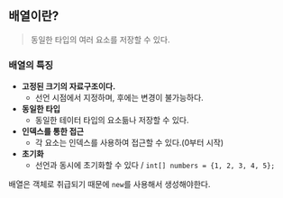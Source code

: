 ## 배열이란?
> 동일한 타입의 여러 요소를 저장할 수 있다. 

### 배열의 특징
- **고정된 크기의 자료구조이다.**
	- 선언 시점에서 지정하며, 후에는 변경이 불가능하다.
- **동일한 타입**
	- 동일한 테이터 타입의 요소듦나 저장할 수 있다.
- **인덱스를 통한 접근**
	- 각 요소는 인덱스를 사용하여 접근할 수 있다.(0부터 시작)
- **초기화**
	- 선언과 동시에 초기화할 수 있다 / `int[] numbers = {1, 2, 3, 4, 5};`

배열은 객체로 취급되기 때문에 `new`를 사용해서 생성해야한다.
